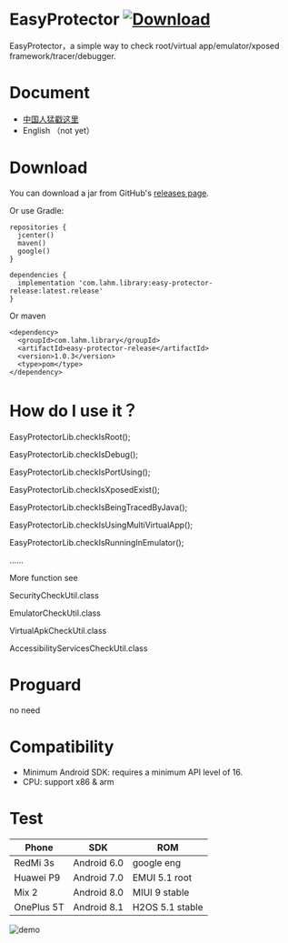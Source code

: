 # EasyProtector  [ ![Download](https://api.bintray.com/packages/lamster2018/maven/easy-protector-release/images/download.svg) ](https://bintray.com/lamster2018/maven/easy-protector-release/_latestVersion)

EasyProtector，a simple way to check root/virtual app/emulator/xposed framework/tracer/debugger.


# Document

- [中国人猛戳这里](https://www.jianshu.com/p/c37b1bdb4757)
- English （not yet）



# Download



You can download a jar from GitHub's [releases page](https://github.com/lamster2018/EasyProtector/releases).



Or use Gradle:

```
repositories {
  jcenter()
  maven()
  google()
}

dependencies {
  implementation 'com.lahm.library:easy-protector-release:latest.release'
}
```



Or maven

```
<dependency>
  <groupId>com.lahm.library</groupId>
  <artifactId>easy-protector-release</artifactId>
  <version>1.0.3</version>
  <type>pom</type>
</dependency>
```



# How do I use it？

EasyProtectorLib.checkIsRoot();

EasyProtectorLib.checkIsDebug();

EasyProtectorLib.checkIsPortUsing();

EasyProtectorLib.checkIsXposedExist();

EasyProtectorLib.checkIsBeingTracedByJava();

EasyProtectorLib.checkIsUsingMultiVirtualApp();

EasyProtectorLib.checkIsRunningInEmulator();

......

More function see

SecurityCheckUtil.class

EmulatorCheckUtil.class

VirtualApkCheckUtil.class

AccessibilityServicesCheckUtil.class


# Proguard

no need



# Compatibility

- Minimum Android SDK: requires a minimum API level of 16.
- CPU: support x86 & arm



# Test

| Phone      | SDK         | ROM             |
| ---------- | ----------- | --------------- |
| RedMi 3s   | Android 6.0 | google eng      |
| Huawei P9  | Android 7.0 | EMUI 5.1 root   |
| Mix 2      | Android 8.0 | MIUI 9 stable   |
| OnePlus 5T | Android 8.1 | H2OS 5.1 stable |


![demo](https://upload-images.jianshu.io/upload_images/2554175-7ee67add271a2035.png?imageMogr2/auto-orient/strip%7CimageView2/2/w/1240)
